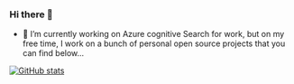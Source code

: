 ### Hi there 👋

- 🔭 I’m currently working on Azure cognitive Search for work, but on my free time, I work on a bunch of personal open source projects that you can find below...

[![GitHub stats](https://github-readme-stats.vercel.app/api?username=bleroy&theme=tokyonight)](https://github.com/anuraghazra/github-readme-stats)
